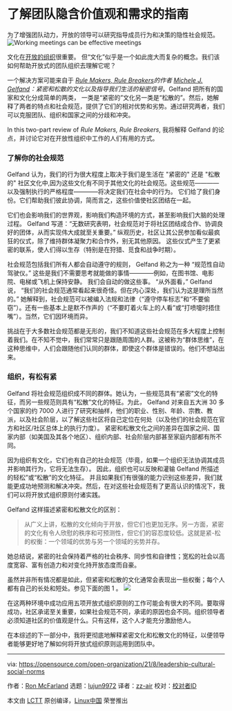 [#]: subject: "A guide to understanding your team's implicit values and needs"
[#]: via: "https://opensource.com/open-organization/21/8/leadership-cultural-social-norms"
[#]: author: "Ron McFarland https://opensource.com/users/ron-mcfarland"
[#]: collector: "lujun9972"
[#]: translator: "zz-air"
[#]: reviewer: " "
[#]: publisher: " "
[#]: url: " "

了解团队隐含价值观和需求的指南
======
为了增强团队动力，开放的领导可以研究指导成员行为和决策的隐性社会规范。
![Working meetings can be effective meetings][1]

文化在[开放的组织][2]很重要。 但“文化”似乎是一个如此庞大而复杂的概念。我们该如何帮助开放式的团队组织去理解它呢？

一个解决方案可能来自于 [_Rule Makers, Rule Breakers_][4]_的作者 [Michele J. Gelfand][3]：紧密和松散的文化以及指导我们生活的秘密信号_。Gelfand 把所有的国家和文化分成简单的两类， 一类是“紧密的”文化另一类是“松散的”。然后，她解释了两者的特点和社会规范，提供了它们的相对优势和劣势。通过研究两者，我们可以克服团队、组织和国家之间的分歧和冲突。

In this two-part review of _Rule Makers, Rule Breakers_, 我将解释 Gelfand 的论点，并讨论它对在开放性组织中工作的人们有用的方式。

### 了解你的社会规范

Gelfand 认为，我们的行为很大程度上取决于我们是生活在 "紧密的" 还是 "松散的" 社区文化中,因为这些文化有不同于其他文化的社会规范。这些规范————以及强制执行的严格程度————将决定我们在社会中的行为。 它们给了我们身份。它们帮助我们彼此协调，简而言之，这些价值使社区团结在一起。

它们也会影响我们的世界观，影响我们构造环境的方式，甚至影响我们大脑的处理过程。 Gelfand 写道：“无数研究表明，社会规范对于将社区团结成合作、协调良好的团体，从而实现伟大成就至关重要。” 纵观历史，社区让其公民参加看似最疯狂的仪式，除了维持群体凝聚力和合作外，别无其他原因。 这些仪式产生了更紧密的联系，使人们得以生存（特别是在狩猎、觅食和战争时期）。

社会规范包括我们所有人都会自动遵守的规则， Gelfand 称之为一种 “规范性自动驾驶仪。” 这些是我们不需要思考就能做的事情————例如，在图书馆、电影院、电梯或飞机上保持安静。 我们会自动的做这些事。 “从外面看，” Gelfand 说， “我们的社会规范通常看起来很奇怪。但在内心深处，我们认为这是理所当然的。” 她解释到，社会规范可以被编入法规和法律（“遵守停车标志”和“不要偷窃”）。还有一些基本上是默不作声的（“不要盯着火车上的人看”或“打喷嚏时捂住嘴”）。当然，它们因环境而异。

挑战在于大多数社会规范都是无形的，我们不知道这些社会规范在多大程度上控制着我们。在不知不觉中，我们常常只是跟随周围的人群。这被称为“群体思维”，在这种思维中，人们会跟随他们认同的群体，即使这个群体是错误的。他们不想站出来。

### 组织，有松有紧

Gelfand 将社会规范组织成不同的群体。她认为，一些规范具有“紧密”文化的特征，而另一些规范则具有“松散”文化的特征。为此， Gelfand 对来自五大洲 30 多个国家的约 7000 人进行了研究和抽样，他们的职业、性别、年龄、宗教、教派，以及社会阶层，以了解这些社区将自己定位在何处（以及他们的社会规范在官方和社区/社区总体上的执行力度）。 紧密和松散文化之间的差异在国家之间、国家内部（如美国及其各个地区）、组织内部、社会阶层内部甚至家庭内部都有所不同。

因为组织有文化，它们也有自己的社会规范（毕竟，如果一个组织无法协调其成员并影响其行为，它将无法生存）。 因此，组织也可以反映和灌输 Gelfand 所描述的轻松”或“松散”的文化特征。 并且如果我们有很强的能力识别这些差异，我们就能更成功地预测和解决冲突。然后，在对这些社会规范有了更高认识的情况下，我们可以将开放式组织原则付诸实践。

Gelfand 这样描述紧密和松散文化的区别：

> 从广义上讲，松散的文化倾向于开放，但它们也更加无序。另一方面，紧密的文化有令人欣慰的秩序和可预测性，但它们的容忍度较低。这就是紧-松的权衡：一个领域的优势与另一个领域的劣势并存。

她总结说，紧密的社会保持着严格的社会秩序、同步性和自律性；宽松的社会以高度宽容、富有创造力和对变化持开放态度而自豪。

虽然并非所有情况都是如此，但紧密和松散的文化通常会表现出一些权衡；每个人都有自己的长处和短处。参见下面的图 1 。
![][5]

在这两种环境中成功应用五项开放式组织原则的工作可能会有很大的不同。要取得成功，社区承诺至关重要，如果社会规范不同，承诺的原因也会不同。组织领导者必须知道社区的价值观是什么。只有这样，这个人才能充分激励他人。

在本综述的下一部分中，我将更彻底地解释紧密文化和松散文化的特征，以便领导者能够更好地了解如何将开放式组织原则运用到团队中。

--------------------------------------------------------------------------------

via: https://opensource.com/open-organization/21/8/leadership-cultural-social-norms

作者：[Ron McFarland][a]
选题：[lujun9972][b]
译者：[zz-air](https://github.com/zz-air)
校对：[校对者ID](https://github.com/校对者ID)

本文由 [LCTT](https://github.com/LCTT/TranslateProject) 原创编译，[Linux中国](https://linux.cn/) 荣誉推出

[a]: https://opensource.com/users/ron-mcfarland
[b]: https://github.com/lujun9972
[1]: https://opensource.com/sites/default/files/styles/image-full-size/public/lead-images/leader-team-laptops-conference-meeting.png?itok=ztoA0E6f (Working meetings can be effective meetings)
[2]: https://theopenorganization.org/definition/
[3]: https://www.michelegelfand.com/
[4]: https://www.michelegelfand.com/rule-makers-rule-breakers
[5]: https://opensource.com/sites/default/files/images/open-org/rule-makers-breakers-1.png
